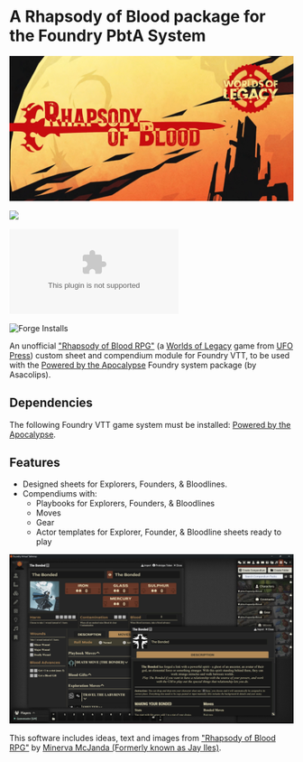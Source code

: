 # A Rhapsody of Blood package for the Foundry PbtA System

![Cover](assets/cover.webp)

![](https://img.shields.io/badge/Foundry-v11-informational)
<!--- Downloads @ Latest Badge -->
![Latest Release Download Count](https://img.shields.io/github/downloads/philote/pbta-rhapsodyofblood/latest/module.zip)
<!--- Forge Bazaar Install % Badge -->
![Forge Installs](https://img.shields.io/badge/dynamic/json?label=Forge%20Installs&query=package.installs&suffix=%25&url=https%3A%2F%2Fforge-vtt.com%2Fapi%2Fbazaar%2Fpackage%2Fpbta-rhapsodyofblood&colorB=4aa94a)

An unofficial ["Rhapsody of Blood RPG"](https://ufopress.co.uk/product/rhapsody/) (a [Worlds of Legacy](https://ufopress.co.uk/worlds-of-legacy/) game from [UFO Press](https://ufopress.co.uk/))  custom sheet and compendium module for Foundry VTT, to be used with the [Powered by the Apocalypse](https://foundryvtt.com/packages/pbta) Foundry system package (by Asacolips).

## Dependencies

The following Foundry VTT game system must be installed: [Powered by the Apocalypse](https://foundryvtt.com/packages/pbta).

## Features

- Designed sheets for Explorers, Founders, & Bloodlines.
- Compendiums with:
    - Playbooks for Explorers, Founders, & Bloodlines
    - Moves
    - Gear
    - Actor templates for Explorer, Founder, & Bloodline sheets ready to play

![Screenshot](assets/screenshot.webp)

This software includes ideas, text and images from ["Rhapsody of Blood RPG"](https://ufopress.co.uk/product/rhapsody/) by [Minerva McJanda (Formerly known as Jay Iles)](https://ufopress.co.uk/about-us/).